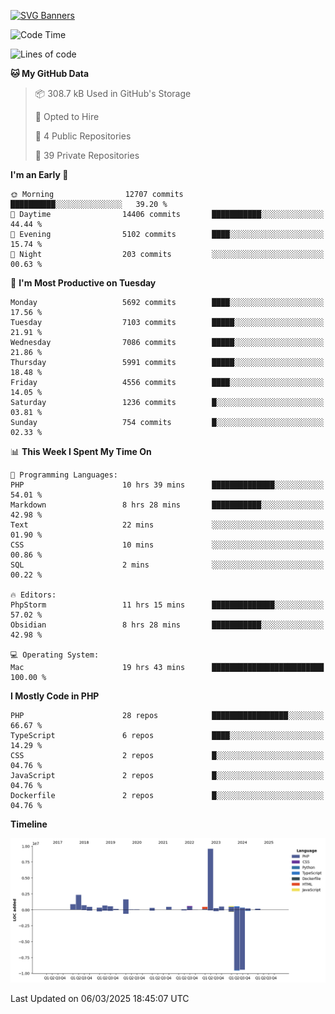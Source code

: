 [![SVG Banners](https://svg-banners.vercel.app/api?type=glitch&text1=Gere_Lajos%F0%9F%92%BB&width=800&height=400)](https://github.com/Akshay090/svg-banners)

<!--START_SECTION:waka-->
![Code Time](http://img.shields.io/badge/Code%20Time-2%2C263%20hrs%201%20min-blue)

![Lines of code](https://img.shields.io/badge/From%20Hello%20World%20I%27ve%20Written-21.5%20million%20lines%20of%20code-blue)

**🐱 My GitHub Data** 

> 📦 308.7 kB Used in GitHub's Storage 
 > 
> 💼 Opted to Hire
 > 
> 📜 4 Public Repositories 
 > 
> 🔑 39 Private Repositories 
 > 
**I'm an Early 🐤** 

```text
🌞 Morning                12707 commits       ██████████░░░░░░░░░░░░░░░   39.20 % 
🌆 Daytime                14406 commits       ███████████░░░░░░░░░░░░░░   44.44 % 
🌃 Evening                5102 commits        ████░░░░░░░░░░░░░░░░░░░░░   15.74 % 
🌙 Night                  203 commits         ░░░░░░░░░░░░░░░░░░░░░░░░░   00.63 % 
```
📅 **I'm Most Productive on Tuesday** 

```text
Monday                   5692 commits        ████░░░░░░░░░░░░░░░░░░░░░   17.56 % 
Tuesday                  7103 commits        █████░░░░░░░░░░░░░░░░░░░░   21.91 % 
Wednesday                7086 commits        █████░░░░░░░░░░░░░░░░░░░░   21.86 % 
Thursday                 5991 commits        █████░░░░░░░░░░░░░░░░░░░░   18.48 % 
Friday                   4556 commits        ████░░░░░░░░░░░░░░░░░░░░░   14.05 % 
Saturday                 1236 commits        █░░░░░░░░░░░░░░░░░░░░░░░░   03.81 % 
Sunday                   754 commits         █░░░░░░░░░░░░░░░░░░░░░░░░   02.33 % 
```


📊 **This Week I Spent My Time On** 

```text
💬 Programming Languages: 
PHP                      10 hrs 39 mins      ██████████████░░░░░░░░░░░   54.01 % 
Markdown                 8 hrs 28 mins       ███████████░░░░░░░░░░░░░░   42.98 % 
Text                     22 mins             ░░░░░░░░░░░░░░░░░░░░░░░░░   01.90 % 
CSS                      10 mins             ░░░░░░░░░░░░░░░░░░░░░░░░░   00.86 % 
SQL                      2 mins              ░░░░░░░░░░░░░░░░░░░░░░░░░   00.22 % 

🔥 Editors: 
PhpStorm                 11 hrs 15 mins      ██████████████░░░░░░░░░░░   57.02 % 
Obsidian                 8 hrs 28 mins       ███████████░░░░░░░░░░░░░░   42.98 % 

💻 Operating System: 
Mac                      19 hrs 43 mins      █████████████████████████   100.00 % 
```

**I Mostly Code in PHP** 

```text
PHP                      28 repos            █████████████████░░░░░░░░   66.67 % 
TypeScript               6 repos             ████░░░░░░░░░░░░░░░░░░░░░   14.29 % 
CSS                      2 repos             █░░░░░░░░░░░░░░░░░░░░░░░░   04.76 % 
JavaScript               2 repos             █░░░░░░░░░░░░░░░░░░░░░░░░   04.76 % 
Dockerfile               2 repos             █░░░░░░░░░░░░░░░░░░░░░░░░   04.76 % 
```



**Timeline**

![Lines of Code chart](https://raw.githubusercontent.com/gere-lajos/gere-lajos/main/assets/bar_graph.png)


 Last Updated on 06/03/2025 18:45:07 UTC
<!--END_SECTION:waka-->
